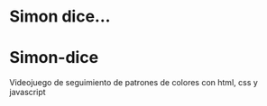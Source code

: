 # Simon dice... 
# Simon-dice

Videojuego de seguimiento de patrones de colores con html, css y javascript

